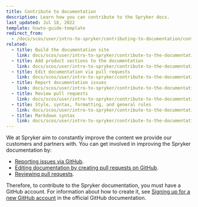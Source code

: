 ```yaml
---
title: Contribute to documentation
description: Learn how you can contribute to the Spryker docs.
last_updated: Jul 18, 2022
template: howto-guide-template
redirect_from:
  - /docs/scos/user/intro-to-spryker/contributing-to-documentation/contributing-to-documentation.html
related:
  - title: Build the documentation site
    link: docs/scos/user/intro-to-spryker/contribute-to-the-documentation/build-the-documentation-site.html
  - title: Add product sections to the documentation
    link: docs/scos/user/intro-to-spryker/contribute-to-the-documentation/add-global-sections-to-the-documentation.html
  - title: Edit documentation via pull requests
    link: docs/scos/user/intro-to-spryker/contribute-to-the-documentation/edit-documentation-via-pull-requests.html
  - title: Report documentation issues
    link: docs/scos/user/intro-to-spryker/contribute-to-the-documentation/report-documentation-issues.html
  - title: Review pull requests
    link: docs/scos/user/intro-to-spryker/contribute-to-the-documentation/review-pull-requests.html
  - title: Style, syntax, formatting, and general rules
    link: docs/scos/user/intro-to-spryker/contribute-to-the-documentation/style-formatting-general-rules.html
  - title: Markdown syntax
    link: docs/scos/user/intro-to-spryker/contribute-to-the-documentation/markdown-syntax.html
---
```


We at Spryker aim to constantly improve the content we provide our customers and partners with. You can get involved in improving the Spryker documentation by:

* [Reporting issues via GitHub](/docs/scos/user/intro-to-spryker/contribute-to-the-documentation/report-documentation-issues.html).
* [Editing documentation by creating pull requests on GitHub](/docs/scos/user/intro-to-spryker/contribute-to-the-documentation/edit-documentation-via-pull-requests.html).
* [Reviewing pull requests](/docs/scos/user/intro-to-spryker/contribute-to-the-documentation/review-pull-requests.html).

Therefore, to contribute to the Spryker documentation, you must have a GitHub account. For information about how to create it, see [Signing up for a new GitHub account](https://docs.github.com/en/get-started/signing-up-for-github/signing-up-for-a-new-github-account) in the official GitHub documentation.